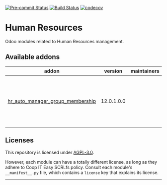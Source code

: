 
<!-- /!\ Non OCA Context : Set here the badge of your runbot / runboat instance. -->
[![Pre-commit Status](https://github.com/coopiteasy/cie-hr/actions/workflows/pre-commit.yml/badge.svg?branch=12.0)](https://github.com/coopiteasy/cie-hr/actions/workflows/pre-commit.yml?query=branch%3A12.0)
[![Build Status](https://github.com/coopiteasy/cie-hr/actions/workflows/test.yml/badge.svg?branch=12.0)](https://github.com/coopiteasy/cie-hr/actions/workflows/test.yml?query=branch%3A12.0)
[![codecov](https://codecov.io/gh/coopiteasy/cie-hr/branch/12.0/graph/badge.svg)](https://codecov.io/gh/coopiteasy/cie-hr)
<!-- /!\ Non OCA Context : Set here the badge of your translation instance. -->

<!-- /!\ do not modify above this line -->

# Human Resources

Odoo modules related to Human Resources management.

<!-- /!\ do not modify below this line -->

<!-- prettier-ignore-start -->

[//]: # (addons)

Available addons
----------------
addon | version | maintainers | summary
--- | --- | --- | ---
[hr_auto_manager_group_membership](hr_auto_manager_group_membership/) | 12.0.1.0.0 |  | Automatically set employees with subordinates into a manager group

[//]: # (end addons)

<!-- prettier-ignore-end -->

## Licenses

This repository is licensed under [AGPL-3.0](LICENSE).

However, each module can have a totally different license, as long as they adhere to Coop IT Easy SCRLfs
policy. Consult each module's `__manifest__.py` file, which contains a `license` key
that explains its license.

----
<!-- /!\ Non OCA Context : Set here the full description of your organization. -->
